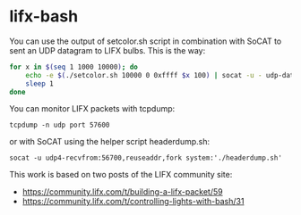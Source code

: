 # lifx-bash

You can use the output of setcolor.sh script in combination with
SoCAT to sent an UDP datagram to LIFX bulbs. This is the way:

```bash
for x in $(seq 1 1000 10000); do                 
    echo -e $(./setcolor.sh 10000 0 0xffff $x 100) | socat -u - udp-datagram:192.168.0.255:56700,broadcast
    sleep 1
done
```

You can monitor LIFX packets with tcpdump:

```
tcpdump -n udp port 57600
```

or with SoCAT using the helper script headerdump.sh: 

```
socat -u udp4-recvfrom:56700,reuseaddr,fork system:'./headerdump.sh'
```

This work is based on two posts of the LIFX community site: 

* https://community.lifx.com/t/building-a-lifx-packet/59
* https://community.lifx.com/t/controlling-lights-with-bash/31
 
